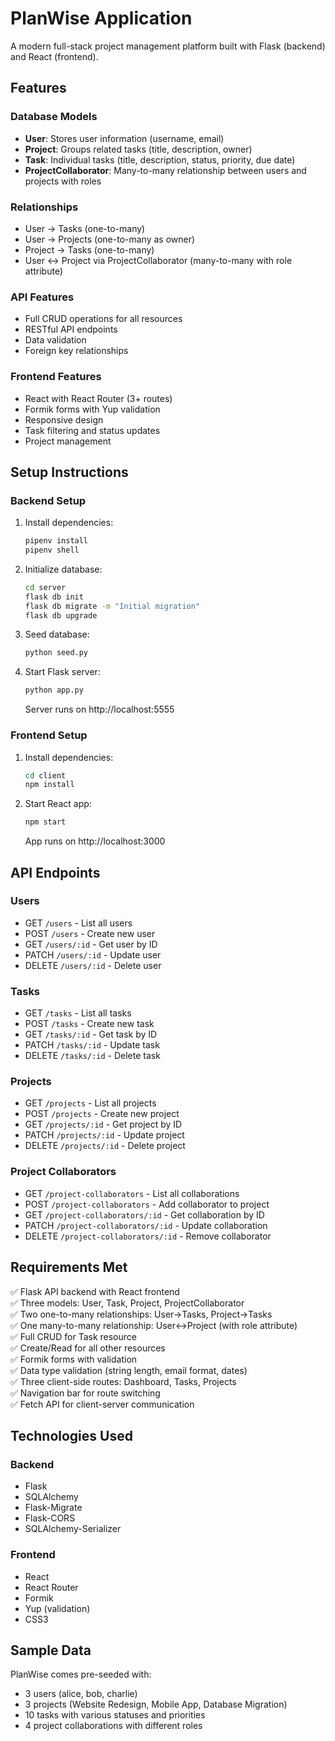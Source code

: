 # PlanWise Application

A modern full-stack project management platform built with Flask (backend) and React (frontend).

## Features

### Database Models
- **User**: Stores user information (username, email)
- **Project**: Groups related tasks (title, description, owner)
- **Task**: Individual tasks (title, description, status, priority, due date)
- **ProjectCollaborator**: Many-to-many relationship between users and projects with roles

### Relationships
- User → Tasks (one-to-many)
- User → Projects (one-to-many as owner)
- Project → Tasks (one-to-many)
- User ↔ Project via ProjectCollaborator (many-to-many with role attribute)

### API Features
- Full CRUD operations for all resources
- RESTful API endpoints
- Data validation
- Foreign key relationships

### Frontend Features
- React with React Router (3+ routes)
- Formik forms with Yup validation
- Responsive design
- Task filtering and status updates
- Project management

## Setup Instructions

### Backend Setup
1. Install dependencies:
   ```bash
   pipenv install
   pipenv shell
   ```

2. Initialize database:
   ```bash
   cd server
   flask db init
   flask db migrate -m "Initial migration"
   flask db upgrade
   ```

3. Seed database:
   ```bash
   python seed.py
   ```

4. Start Flask server:
   ```bash
   python app.py
   ```
   Server runs on http://localhost:5555

### Frontend Setup
1. Install dependencies:
   ```bash
   cd client
   npm install
   ```

2. Start React app:
   ```bash
   npm start
   ```
   App runs on http://localhost:3000

## API Endpoints

### Users
- GET `/users` - List all users
- POST `/users` - Create new user
- GET `/users/:id` - Get user by ID
- PATCH `/users/:id` - Update user
- DELETE `/users/:id` - Delete user

### Tasks
- GET `/tasks` - List all tasks
- POST `/tasks` - Create new task
- GET `/tasks/:id` - Get task by ID
- PATCH `/tasks/:id` - Update task
- DELETE `/tasks/:id` - Delete task

### Projects
- GET `/projects` - List all projects
- POST `/projects` - Create new project
- GET `/projects/:id` - Get project by ID
- PATCH `/projects/:id` - Update project
- DELETE `/projects/:id` - Delete project

### Project Collaborators
- GET `/project-collaborators` - List all collaborations
- POST `/project-collaborators` - Add collaborator to project
- GET `/project-collaborators/:id` - Get collaboration by ID
- PATCH `/project-collaborators/:id` - Update collaboration
- DELETE `/project-collaborators/:id` - Remove collaborator

## Requirements Met

✅ Flask API backend with React frontend  
✅ Three models: User, Task, Project, ProjectCollaborator  
✅ Two one-to-many relationships: User→Tasks, Project→Tasks  
✅ One many-to-many relationship: User↔Project (with role attribute)  
✅ Full CRUD for Task resource  
✅ Create/Read for all other resources  
✅ Formik forms with validation  
✅ Data type validation (string length, email format, dates)  
✅ Three client-side routes: Dashboard, Tasks, Projects  
✅ Navigation bar for route switching  
✅ Fetch API for client-server communication  

## Technologies Used

### Backend
- Flask
- SQLAlchemy
- Flask-Migrate
- Flask-CORS
- SQLAlchemy-Serializer

### Frontend
- React
- React Router
- Formik
- Yup (validation)
- CSS3

## Sample Data

PlanWise comes pre-seeded with:
- 3 users (alice, bob, charlie)
- 3 projects (Website Redesign, Mobile App, Database Migration)
- 10 tasks with various statuses and priorities
- 4 project collaborations with different roles